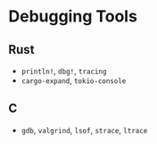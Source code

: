 # Debugging Tools

## Rust
- `println!`, `dbg!`, `tracing`
- `cargo-expand`, `tokio-console`

## C
- `gdb`, `valgrind`, `lsof`, `strace`, `ltrace`
